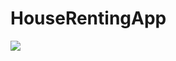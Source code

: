 # HouseRentingApp

<a href="https://github.com/priyankanehra63/HouseRentingApp"> <img src="https://img.shields.io/github/repo-size/priyankanehra63/HouseRentingApp"> </a>
